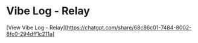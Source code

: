 # Vibe Log - Relay
[View Vibe Log - Relay][https://chatgpt.com/share/68c86c01-7484-8002-8fc0-294dff1c211a]
